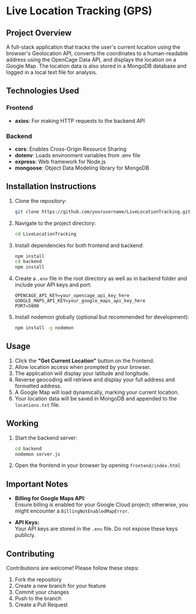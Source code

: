 # Live Location Tracking (GPS)

## Project Overview
A full-stack application that tracks the user's current location using the browser's Geolocation API, converts the coordinates to a human-readable address using the OpenCage Data API, and displays the location on a Google Map. The location data is also stored in a MongoDB database and logged in a local text file for analysis.

## Technologies Used
### Frontend
- **axios**: For making HTTP requests to the backend API

### Backend
- **cors**: Enables Cross-Origin Resource Sharing
- **dotenv**: Loads environment variables from .env file
- **express**: Web framework for Node.js
- **mongoose**: Object Data Modeling library for MongoDB

## Installation Instructions
1. Clone the repository:
   ```bash
   git clone https://github.com/yourusername/LiveLocationTracking.git
   ```
2. Navigate to the project directory:
   ```bash
   cd LiveLocationTracking
   ```
3. Install dependencies for both frontend and backend:
   ```bash
   npm install
   cd backend
   npm install
   ```
4. Create a `.env` file in the root directory as well as in backend folder and      include your API keys and port:

   ```env
   OPENCAGE_API_KEY=your_opencage_api_key_here
   GOOGLE_MAPS_API_KEY=your_google_maps_api_key_here
   PORT=5000
   ```
5. Install nodemon globally (optional but recommended for development):
   ```bash
   npm install -g nodemon
   ```
## Usage

1. Click the **"Get Current Location"** button on the frontend.
2. Allow location access when prompted by your browser.
3. The application will display your latitude and longitude.
4. Reverse geocoding will retrieve and display your full address and formatted address.
5. A Google Map will load dynamically, marking your current location.
6. Your location data will be saved in MongoDB and appended to the `locations.txt` file.

## Working
1. Start the backend server:
   ```bash
   cd backend
   nodemon server.js
   ```
2. Open the frontend in your browser by opening `frontend/index.html`

## Important Notes

- **Billing for Google Maps API:**  
  Ensure billing is enabled for your Google Cloud project; otherwise, you might encounter a `BillingNotEnabledMapError`.

- **API Keys:**  
  Your API keys are stored in the `.env` file. Do not expose these keys publicly.


## Contributing
Contributions are welcome! Please follow these steps:
1. Fork the repository
2. Create a new branch for your feature
3. Commit your changes
4. Push to the branch
5. Create a Pull Request